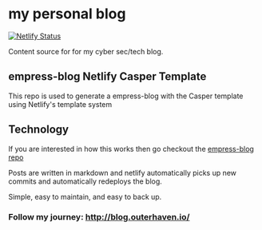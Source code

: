 # my personal blog

[![Netlify Status](https://api.netlify.com/api/v1/badges/70af09a3-6e22-4e97-a2fa-3dc0cd894162/deploy-status)](https://app.netlify.com/sites/brandonsblog/deploys)

Content source for for my cyber sec/tech blog.

## empress-blog Netlify Casper Template  

This repo is used to generate a empress-blog with the Casper template using Netlify's template system

## Technology

If you are interested in how this works then go checkout the [empress-blog repo](https://github.com/empress/empress-blog)

Posts are written in markdown and netlify automatically picks up new commits and automatically redeploys the blog.

Simple, easy to maintain, and easy to back up.

### Follow my journey: http://blog.outerhaven.io/


